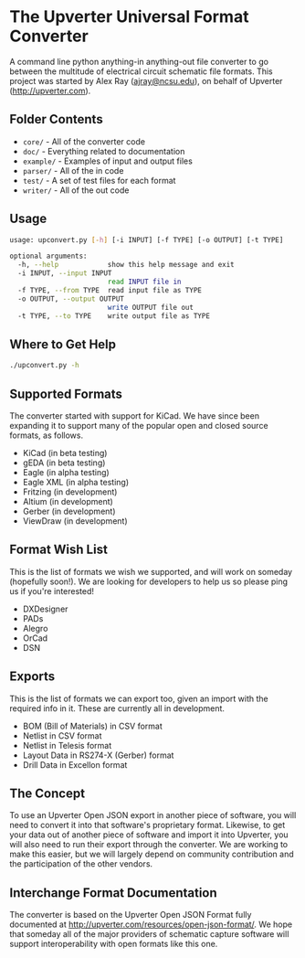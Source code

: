 The Upverter Universal Format Converter
=======================================
A command line python anything-in anything-out file converter to go between the multitude of electrical circuit schematic file formats. This project was started by Alex Ray (ajray@ncsu.edu), on behalf of Upverter (http://upverter.com).


Folder Contents
---------------

* `core/` - All of the converter code
* `doc/` - Everything related to documentation
* `example/` - Examples of input and output files
* `parser/` - All of the in code
* `test/` - A set of test files for each format
* `writer/` - All of the out code


Usage
---------------

```bash
usage: upconvert.py [-h] [-i INPUT] [-f TYPE] [-o OUTPUT] [-t TYPE]

optional arguments:
  -h, --help            show this help message and exit
  -i INPUT, --input INPUT
                        read INPUT file in
  -f TYPE, --from TYPE  read input file as TYPE
  -o OUTPUT, --output OUTPUT
                        write OUTPUT file out
  -t TYPE, --to TYPE    write output file as TYPE
```


Where to Get Help
---------------

```bash
./upconvert.py -h
```


Supported Formats
---------------

  The converter started with support for KiCad. We have since been expanding it to support many of the popular open and closed source formats, as follows.

* KiCad     (in beta testing)
* gEDA      (in beta testing)
* Eagle     (in alpha testing)
* Eagle XML (in alpha testing)
* Fritzing  (in development)
* Altium    (in development)
* Gerber    (in development)
* ViewDraw  (in development)


Format Wish List
---------------

  This is the list of formats we wish we supported, and will work on someday (hopefully soon!). We are looking for developers to help us so please ping us if you're interested!

* DXDesigner
* PADs
* Alegro
* OrCad
* DSN


Exports
---------------

  This is the list of formats we can export too, given an import with the required info in it. These are currently all in development.

* BOM (Bill of Materials) in CSV format
* Netlist in CSV format
* Netlist in Telesis format
* Layout Data in RS274-X (Gerber) format
* Drill Data in Excellon format


The Concept
---------------

  To use an Upverter Open JSON export in another piece of software, you will need to convert it into that software's proprietary format. Likewise, to get your data out of another piece of software and import it into Upverter, you will also need to run their export through the converter. We are working to make this easier, but we will largely depend on community contribution and the participation of the other vendors.


Interchange Format Documentation
---------------

  The converter is based on the Upverter Open JSON Format fully documented at http://upverter.com/resources/open-json-format/. We hope that someday all of the major providers of schematic capture software will support interoperability with open formats like this one.
